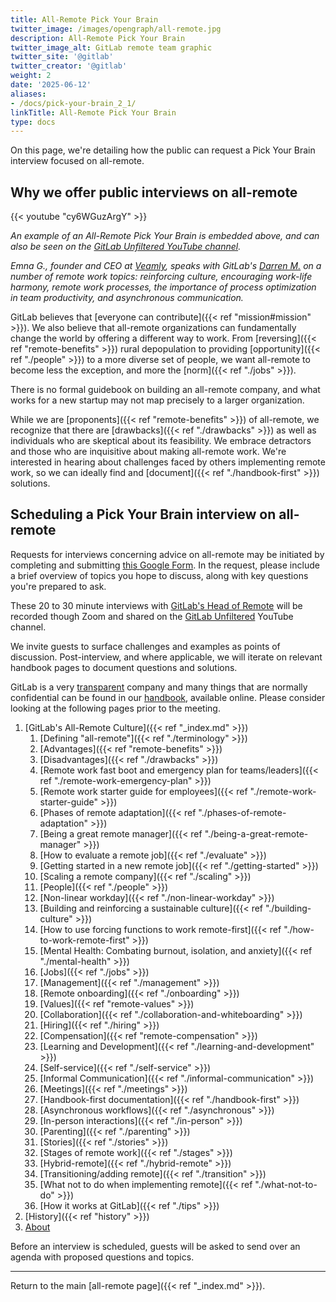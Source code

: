 ```yaml
---
title: All-Remote Pick Your Brain
twitter_image: /images/opengraph/all-remote.jpg
description: All-Remote Pick Your Brain
twitter_image_alt: GitLab remote team graphic
twitter_site: '@gitlab'
twitter_creator: '@gitlab'
weight: 2
date: '2025-06-12'
aliases:
- /docs/pick-your-brain_2_1/
linkTitle: All-Remote Pick Your Brain
type: docs
---
```


On this page, we're detailing how the public can request a Pick Your Brain interview focused on all-remote.

## Why we offer public interviews on all-remote

{{< youtube "cy6WGuzArgY" >}}

*An example of an All-Remote Pick Your Brain is embedded above, and can also be seen on the [GitLab Unfiltered YouTube channel](https://www.youtube.com/channel/UCMtZ0sc1HHNtGGWZFDRTh5A).*

*Emna G., founder and CEO at [Veamly](https://veamly.com), speaks with GitLab's [Darren M.](https://twitter.com/darrenmurph) on a number of remote work topics: reinforcing culture, encouraging work-life harmony, remote work processes, the importance of process optimization in team productivity, and asynchronous communication.*

GitLab believes that [everyone can contribute]({{< ref "mission#mission" >}}). We also believe that all-remote organizations can fundamentally change the world by offering a different way to work. From [reversing]({{< ref "remote-benefits" >}}) rural depopulation to providing [opportunity]({{< ref "./people" >}}) to a more diverse set of people, we want all-remote to become less the exception, and more the [norm]({{< ref "./jobs" >}}).

There is no formal guidebook on building an all-remote company, and what works for a new startup may not map precisely to a larger organization.

While we are [proponents]({{< ref "remote-benefits" >}}) of all-remote, we recognize that there are [drawbacks]({{< ref "./drawbacks" >}}) as well as individuals who are skeptical about its feasibility. We embrace detractors and those who are inquisitive about making all-remote work. We're interested in hearing about challenges faced by others implementing remote work, so we can ideally find and [document]({{< ref "./handbook-first" >}}) solutions.

## Scheduling a Pick Your Brain interview on all-remote

Requests for interviews concerning advice on all-remote may be initiated by completing and submitting [this Google Form](https://docs.google.com/forms/d/1TNdIIDYRJJGzTlbEN2kI_ok6XV9ieHqk2CtnGla4clw/edit). In the request, please include a brief overview of topics you hope to discuss, along with key questions you're prepared to ask.

These 20 to 30 minute interviews with [GitLab's Head of Remote](https://gitlab.com/dmurph) will be recorded though Zoom and shared on the [GitLab Unfiltered](https://www.youtube.com/channel/UCMtZ0sc1HHNtGGWZFDRTh5A) YouTube channel.

We invite guests to surface challenges and examples as points of discussion. Post-interview, and where applicable, we will iterate on relevant handbook pages to document questions and solutions.

GitLab is a very [transparent](/handbook/values/#transparency) company and many things that are normally confidential can be found in our [handbook](/handbook), available online. Please consider looking at the following pages prior to the meeting.

1. [GitLab's All-Remote Culture]({{< ref "_index.md" >}})
    1. [Defining "all-remote"]({{< ref "./terminology" >}})
    1. [Advantages]({{< ref "remote-benefits" >}})
    1. [Disadvantages]({{< ref "./drawbacks" >}})
    1. [Remote work fast boot and emergency plan for teams/leaders]({{< ref "./remote-work-emergency-plan" >}})
    1. [Remote work starter guide for employees]({{< ref "./remote-work-starter-guide" >}})
    1. [Phases of remote adaptation]({{< ref "./phases-of-remote-adaptation" >}})
    1. [Being a great remote manager]({{< ref "./being-a-great-remote-manager" >}})
    1. [How to evaluate a remote job]({{< ref "./evaluate" >}})
    1. [Getting started in a new remote job]({{< ref "./getting-started" >}})
    1. [Scaling a remote company]({{< ref "./scaling" >}})
    1. [People]({{< ref "./people" >}})
    1. [Non-linear workday]({{< ref "./non-linear-workday" >}})
    1. [Building and reinforcing a sustainable culture]({{< ref "./building-culture" >}})
    1. [How to use forcing functions to work remote-first]({{< ref "./how-to-work-remote-first" >}})
    1. [Mental Health: Combating burnout, isolation, and anxiety]({{< ref "./mental-health" >}})
    1. [Jobs]({{< ref "./jobs" >}})
    1. [Management]({{< ref "./management" >}})
    1. [Remote onboarding]({{< ref "./onboarding" >}})
    1. [Values]({{< ref "remote-values" >}})
    1. [Collaboration]({{< ref "./collaboration-and-whiteboarding" >}})
    1. [Hiring]({{< ref "./hiring" >}})
    1. [Compensation]({{< ref "remote-compensation" >}})
    1. [Learning and Development]({{< ref "./learning-and-development" >}})
    1. [Self-service]({{< ref "./self-service" >}})
    1. [Informal Communication]({{< ref "./informal-communication" >}})
    1. [Meetings]({{< ref "./meetings" >}})
    1. [Handbook-first documentation]({{< ref "./handbook-first" >}})
    1. [Asynchronous workflows]({{< ref "./asynchronous" >}})
    1. [In-person interactions]({{< ref "./in-person" >}})
    1. [Parenting]({{< ref "./parenting" >}})
    1. [Stories]({{< ref "./stories" >}})
    1. [Stages of remote work]({{< ref "./stages" >}})
    1. [Hybrid-remote]({{< ref "./hybrid-remote" >}})
    1. [Transitioning/adding remote]({{< ref "./transition" >}})
    1. [What not to do when implementing remote]({{< ref "./what-not-to-do" >}})
    1. [How it works at GitLab]({{< ref "./tips" >}})
1. [History]({{< ref "history" >}})
1. [About](https://about.gitlab.com/company)

Before an interview is scheduled, guests will be asked to send over an agenda with proposed questions and topics.

---
Return to the main [all-remote page]({{< ref "_index.md" >}}).
